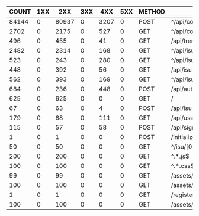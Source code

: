 | COUNT | 1XX |  2XX  | 3XX | 4XX  | 5XX | METHOD |             URI              |   SUM    |  AVG  |  P99  |  SUM(BODY)   | AVG(BODY)  |
|-------|-----|-------|-----|------|-----|--------|------------------------------|----------|-------|-------|--------------|------------|
| 84144 |   0 | 80937 |   0 | 3207 |   0 | POST   | ^/api/condition/[0-9a-z-]+$  | 1607.664 | 0.019 | 0.100 |     1246.000 |      0.015 |
|  2702 |   0 |  2175 |   0 |  527 |   0 | GET    | ^/api/condition/[0-9a-z-]+$  |  481.520 | 0.178 | 1.000 |   743665.000 |    275.228 |
|   496 |   0 |   455 |   0 |   41 |   0 | GET    | /api/trend                   |  224.936 | 0.453 | 1.000 |   398518.000 |    803.464 |
|  2482 |   0 |  2314 |   0 |  168 |   0 | GET    | ^/api/isu/[0-9a-z-]+/icon$   |   68.604 | 0.028 | 0.184 | 41029082.000 |  16530.654 |
|   523 |   0 |   243 |   0 |  280 |   0 | GET    | ^/api/isu/[0-9a-z-]+/graph$  |   25.484 | 0.049 | 0.296 |   402902.000 |    770.367 |
|   448 |   0 |   392 |   0 |   56 |   0 | GET    | /api/isu                     |   24.680 | 0.055 | 0.316 |   242637.000 |    541.600 |
|   562 |   0 |   393 |   0 |  169 |   0 | GET    | ^/api/isu/[0-9a-z-]+$        |   13.008 | 0.023 | 0.220 |    64711.000 |    115.144 |
|   684 |   0 |   236 |   0 |  448 |   0 | POST   | /api/auth                    |   12.292 | 0.018 | 0.148 |     5152.000 |      7.532 |
|   625 |   0 |   625 |   0 |    0 |   0 | GET    | /                            |    5.248 | 0.008 | 0.076 |  2097168.000 |   3355.469 |
|    67 |   0 |    63 |   0 |    4 |   0 | POST   | /api/isu                     |    5.044 | 0.075 | 0.432 |     9565.000 |    142.761 |
|   179 |   0 |    68 |   0 |  111 |   0 | GET    | /api/user/me                 |    2.448 | 0.014 | 0.108 |     5767.000 |     32.218 |
|   115 |   0 |    57 |   0 |   58 |   0 | POST   | /api/signout                 |    2.240 | 0.019 | 0.132 |     1218.000 |     10.591 |
|     1 |   0 |     1 |   0 |    0 |   0 | POST   | /initialize                  |    0.264 | 0.264 | 0.264 |       19.000 |     19.000 |
|    50 |   0 |    50 |   0 |    0 |   0 | GET    | ^/isu/[0-9a-z-]              |    0.168 | 0.003 | 0.032 |    16900.000 |    338.000 |
|   200 |   0 |   200 |   0 |    0 |   0 | GET    | ^.*.js$                      |    0.006 | 0.000 | 0.001 | 21536800.000 | 107684.000 |
|   100 |   0 |   100 |   0 |    0 |   0 | GET    | ^.*.css$                     |    0.001 | 0.000 | 0.000 |   426300.000 |   4263.000 |
|    99 |   0 |    99 |   0 |    0 |   0 | GET    | /assets/logo_orange.svg      |    0.000 | 0.000 | 0.000 |   145431.000 |   1469.000 |
|   100 |   0 |   100 |   0 |    0 |   0 | GET    | /assets/favicon.d0f5f504.svg |    0.000 | 0.000 | 0.000 |    35400.000 |    354.000 |
|     1 |   0 |     1 |   0 |    0 |   0 | GET    | /register                    |    0.000 | 0.000 | 0.000 |      349.000 |    349.000 |
|   100 |   0 |   100 |   0 |    0 |   0 | GET    | /assets/logo_white.svg       |    0.000 | 0.000 | 0.000 |   146600.000 |   1466.000 |

